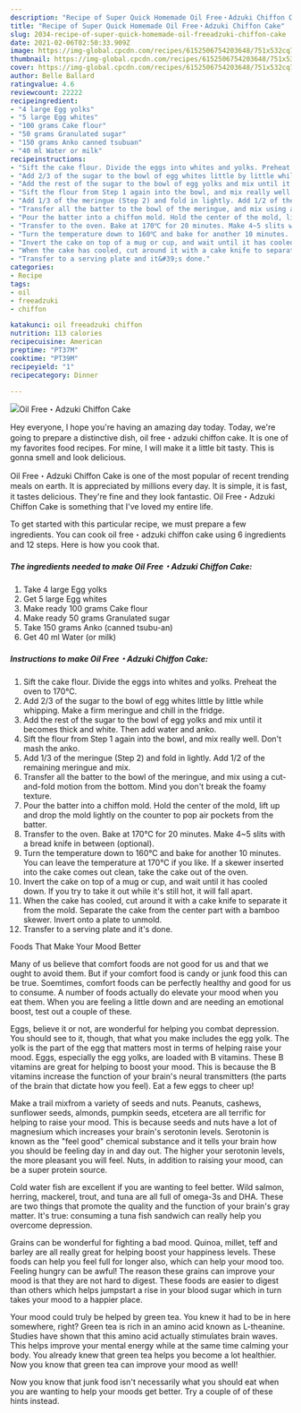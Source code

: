 ```yaml
---
description: "Recipe of Super Quick Homemade Oil Free・Adzuki Chiffon Cake"
title: "Recipe of Super Quick Homemade Oil Free・Adzuki Chiffon Cake"
slug: 2034-recipe-of-super-quick-homemade-oil-freeadzuki-chiffon-cake
date: 2021-02-06T02:50:33.909Z
image: https://img-global.cpcdn.com/recipes/6152506754203648/751x532cq70/oil-free・adzuki-chiffon-cake-recipe-main-photo.jpg
thumbnail: https://img-global.cpcdn.com/recipes/6152506754203648/751x532cq70/oil-free・adzuki-chiffon-cake-recipe-main-photo.jpg
cover: https://img-global.cpcdn.com/recipes/6152506754203648/751x532cq70/oil-free・adzuki-chiffon-cake-recipe-main-photo.jpg
author: Belle Ballard
ratingvalue: 4.6
reviewcount: 22222
recipeingredient:
- "4 large Egg yolks"
- "5 large Egg whites"
- "100 grams Cake flour"
- "50 grams Granulated sugar"
- "150 grams Anko canned tsubuan"
- "40 ml Water or milk"
recipeinstructions:
- "Sift the cake flour. Divide the eggs into whites and yolks. Preheat the oven to 170℃."
- "Add 2/3 of the sugar to the bowl of egg whites little by little while whipping. Make a firm meringue and chill in the fridge."
- "Add the rest of the sugar to the bowl of egg yolks and mix until it becomes thick and white. Then add water and anko."
- "Sift the flour from Step 1 again into the bowl, and mix really well. Don&#39;t mash the anko."
- "Add 1/3 of the meringue (Step 2) and fold in lightly. Add 1/2 of the remaining meringue and mix."
- "Transfer all the batter to the bowl of the meringue, and mix using a cut-and-fold motion from the bottom. Mind you don&#39;t break the foamy texture."
- "Pour the batter into a chiffon mold. Hold the center of the mold, lift up and drop the mold lightly on the counter to pop air pockets from the batter."
- "Transfer to the oven. Bake at 170℃ for 20 minutes. Make 4~5 slits with a bread knife in between (optional)."
- "Turn the temperature down to 160℃ and bake for another 10 minutes. You can leave the temperature at 170℃ if you like. If a skewer inserted into the cake comes out clean, take the cake out of the oven."
- "Invert the cake on top of a mug or cup, and wait until it has cooled down. If you try to take it out while it&#39;s still hot, it will fall apart."
- "When the cake has cooled, cut around it with a cake knife to separate it from the mold. Separate the cake from the center part with a bamboo skewer. Invert onto a plate to unmold."
- "Transfer to a serving plate and it&#39;s done."
categories:
- Recipe
tags:
- oil
- freeadzuki
- chiffon

katakunci: oil freeadzuki chiffon 
nutrition: 113 calories
recipecuisine: American
preptime: "PT37M"
cooktime: "PT39M"
recipeyield: "1"
recipecategory: Dinner

---
```



![Oil Free・Adzuki Chiffon Cake](https://img-global.cpcdn.com/recipes/6152506754203648/751x532cq70/oil-free・adzuki-chiffon-cake-recipe-main-photo.jpg)

Hey everyone, I hope you're having an amazing day today. Today, we're going to prepare a distinctive dish, oil free・adzuki chiffon cake. It is one of my favorites food recipes. For mine, I will make it a little bit tasty. This is gonna smell and look delicious.



Oil Free・Adzuki Chiffon Cake is one of the most popular of recent trending meals on earth. It is appreciated by millions every day. It is simple, it is fast, it tastes delicious. They're fine and they look fantastic. Oil Free・Adzuki Chiffon Cake is something that I've loved my entire life.


To get started with this particular recipe, we must prepare a few ingredients. You can cook oil free・adzuki chiffon cake using 6 ingredients and 12 steps. Here is how you cook that.

<!--inarticleads1-->

##### The ingredients needed to make Oil Free・Adzuki Chiffon Cake:

1. Take 4 large Egg yolks
1. Get 5 large Egg whites
1. Make ready 100 grams Cake flour
1. Make ready 50 grams Granulated sugar
1. Take 150 grams Anko (canned tsubu-an)
1. Get 40 ml Water (or milk)




<!--inarticleads2-->

##### Instructions to make Oil Free・Adzuki Chiffon Cake:

1. Sift the cake flour. Divide the eggs into whites and yolks. Preheat the oven to 170℃.
1. Add 2/3 of the sugar to the bowl of egg whites little by little while whipping. Make a firm meringue and chill in the fridge.
1. Add the rest of the sugar to the bowl of egg yolks and mix until it becomes thick and white. Then add water and anko.
1. Sift the flour from Step 1 again into the bowl, and mix really well. Don&#39;t mash the anko.
1. Add 1/3 of the meringue (Step 2) and fold in lightly. Add 1/2 of the remaining meringue and mix.
1. Transfer all the batter to the bowl of the meringue, and mix using a cut-and-fold motion from the bottom. Mind you don&#39;t break the foamy texture.
1. Pour the batter into a chiffon mold. Hold the center of the mold, lift up and drop the mold lightly on the counter to pop air pockets from the batter.
1. Transfer to the oven. Bake at 170℃ for 20 minutes. Make 4~5 slits with a bread knife in between (optional).
1. Turn the temperature down to 160℃ and bake for another 10 minutes. You can leave the temperature at 170℃ if you like. If a skewer inserted into the cake comes out clean, take the cake out of the oven.
1. Invert the cake on top of a mug or cup, and wait until it has cooled down. If you try to take it out while it&#39;s still hot, it will fall apart.
1. When the cake has cooled, cut around it with a cake knife to separate it from the mold. Separate the cake from the center part with a bamboo skewer. Invert onto a plate to unmold.
1. Transfer to a serving plate and it&#39;s done.




Foods That Make Your Mood Better


Many of us believe that comfort foods are not good for us and that we ought to avoid them. But if your comfort food is candy or junk food this can be true. Soemtimes, comfort foods can be perfectly healthy and good for us to consume. A number of foods actually do elevate your mood when you eat them. When you are feeling a little down and are needing an emotional boost, test out a couple of these.

Eggs, believe it or not, are wonderful for helping you combat depression. You should see to it, though, that what you make includes the egg yolk. The yolk is the part of the egg that matters most in terms of helping raise your mood. Eggs, especially the egg yolks, are loaded with B vitamins. These B vitamins are great for helping to boost your mood. This is because the B vitamins increase the function of your brain's neural transmitters (the parts of the brain that dictate how you feel). Eat a few eggs to cheer up!

Make a trail mixfrom a variety of seeds and nuts. Peanuts, cashews, sunflower seeds, almonds, pumpkin seeds, etcetera are all terrific for helping to raise your mood. This is because seeds and nuts have a lot of magnesium which increases your brain's serotonin levels. Serotonin is known as the "feel good" chemical substance and it tells your brain how you should be feeling day in and day out. The higher your serotonin levels, the more pleasant you will feel. Nuts, in addition to raising your mood, can be a super protein source.

Cold water fish are excellent if you are wanting to feel better. Wild salmon, herring, mackerel, trout, and tuna are all full of omega-3s and DHA. These are two things that promote the quality and the function of your brain's gray matter. It's true: consuming a tuna fish sandwich can really help you overcome depression. 

Grains can be wonderful for fighting a bad mood. Quinoa, millet, teff and barley are all really great for helping boost your happiness levels. These foods can help you feel full for longer also, which can help your mood too. Feeling hungry can be awful! The reason these grains can improve your mood is that they are not hard to digest. These foods are easier to digest than others which helps jumpstart a rise in your blood sugar which in turn takes your mood to a happier place.

Your mood could truly be helped by green tea. You knew it had to be in here somewhere, right? Green tea is rich in an amino acid known as L-theanine. Studies have shown that this amino acid actually stimulates brain waves. This helps improve your mental energy while at the same time calming your body. You already knew that green tea helps you become a lot healthier. Now you know that green tea can improve your mood as well!

Now you know that junk food isn't necessarily what you should eat when you are wanting to help your moods get better. Try  a  couple of  of  these  hints  instead.

